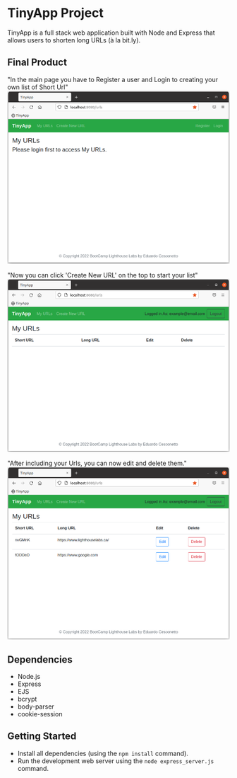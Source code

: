 # TinyApp Project

TinyApp is a full stack web application built with Node and Express that allows users to shorten long URLs (à la bit.ly).

## Final Product

"In the main page you have to Register a user and Login to creating your own list of Short Url"
!["In the main page you have to Register a user and Login to creating your own list of Short Url"](https://github.com/cesconettoedu/tinyapp/blob/master/docs/1main.png)

"Now you can click 'Create New URL' on the top to start your list"
!["Now you can click 'Create New URL' on the top to start your list"](https://github.com/cesconettoedu/tinyapp/blob/master/docs/2mais-blank.png)

"After including your Urls, you can now edit and delete them."
!["After including your Urls, you can now edit and delete them."](https://github.com/cesconettoedu/tinyapp/blob/master/docs/3principal.png)

## Dependencies

- Node.js
- Express
- EJS
- bcrypt
- body-parser
- cookie-session


## Getting Started

- Install all dependencies (using the `npm install` command).
- Run the development web server using the `node express_server.js` command.